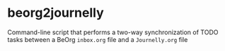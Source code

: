 # beorg2journelly
Command-line script that performs a two-way synchronization of TODO tasks between a BeOrg `inbox.org` file and a `Journelly.org` file
